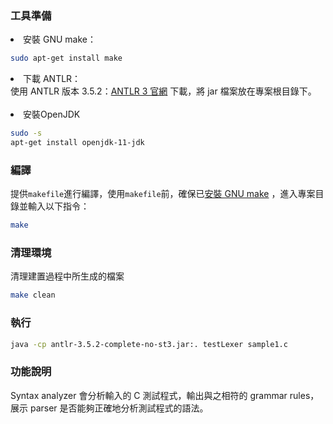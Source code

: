 ### 工具準備
<li id="a">安裝 GNU make：</li>

```bash
sudo apt-get install make
```

<li>下載 ANTLR：</li>
使用 ANTLR 版本 3.5.2：<a href = https://www.antlr3.org>ANTLR 3 官網</a> 下載，將 jar 檔案放在專案根目錄下。
<br/>
<br/>   <!-- 空行   -->
<li>安裝OpenJDK</li>

```bash
sudo -s
apt-get install openjdk-11-jdk
```

### 編譯
提供`makefile`進行編譯，使用`makefile`前，確保已<a href="#a">安裝 GNU make</a>
，進入專案目錄並輸入以下指令：
```bash
make
```

### 清理環境
清理建置過程中所生成的檔案
```bash
make clean
```

### 執行
```bash
java -cp antlr-3.5.2-complete-no-st3.jar:. testLexer sample1.c
```

### 功能說明
Syntax analyzer 會分析輸入的 C 測試程式，輸出與之相符的 grammar rules，展示 parser 是否能夠正確地分析測試程式的語法。


<!-- 進入解壓縮後的資料夾內：
如何編譯：執行make指令。
如何執行：執行"java -cp antlr-3.5.2-complete-no-st3.jar:. testLexer sample.c "指令。 -->